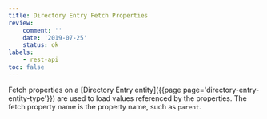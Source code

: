 ```yaml
---
title: Directory Entry Fetch Properties
review:
    comment: ''
    date: '2019-07-25'
    status: ok
labels:
    - rest-api
toc: false
---
```

<!--
TODO
-->
Fetch properties on a [Directory Entry entity]({{page page='directory-entry-entity-type'}}) are used to load values referenced by the properties. The fetch property name is the property name, such as `parent`.
